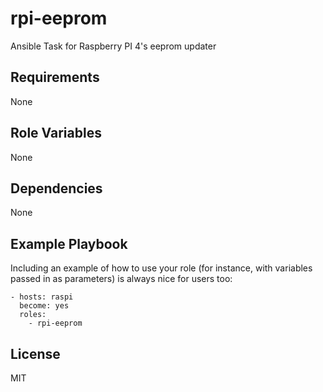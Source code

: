 rpi-eeprom
==========

Ansible Task for Raspberry PI 4's eeprom updater

Requirements
------------

None

Role Variables
--------------

None

Dependencies
------------

None

Example Playbook
----------------

Including an example of how to use your role (for instance, with variables passed in as parameters) is always nice for users too:

    - hosts: raspi
      become: yes
      roles:
        - rpi-eeprom

License
-------

MIT
